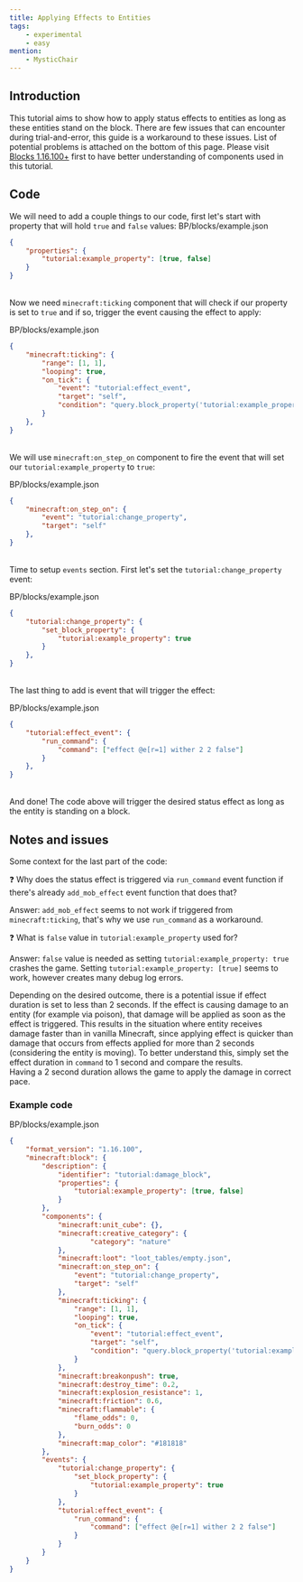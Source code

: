 ```yaml
---
title: Applying Effects to Entities
tags:
    - experimental
    - easy
mention:
    - MysticChair
---
```


## Introduction

This tutorial aims to show how to apply status effects to entities as long as these entities stand on the block. There are few issues that can encounter during trial-and-error, this guide is a workaround to these issues. List of potential problems is attached on the bottom of this page.
Please visit [Blocks 1.16.100+](/blocks/blocks-16) first to have better understanding of components used in this tutorial.

## Code

We will need to add a couple things to our code, first let's start with property that will hold `true` and `false` values:
<CodeHeader>BP/blocks/example.json</CodeHeader>
```json
{
    "properties": {
		"tutorial:example_property": [true, false]
	}
}
```
<br>Now we need `minecraft:ticking` component that will check if our property is set to `true` and if so, trigger the event causing the effect to apply:

<CodeHeader>BP/blocks/example.json</CodeHeader>
```json
{
    "minecraft:ticking": {
        "range": [1, 1],
        "looping": true,
        "on_tick": {
            "event": "tutorial:effect_event",
            "target": "self",
            "condition": "query.block_property('tutorial:example_property`) == true"
        }
    },
}
```

<br>We will use `minecraft:on_step_on` component to fire the event that will set our `tutorial:example_property` to `true`:

<CodeHeader>BP/blocks/example.json</CodeHeader>
```json
{
    "minecraft:on_step_on": {
        "event": "tutorial:change_property",
        "target": "self"
    },
}
```

<br>Time to setup `events` section. First let's set the `tutorial:change_property` event:

<CodeHeader>BP/blocks/example.json</CodeHeader>
```json
{
    "tutorial:change_property": {
        "set_block_property": {
            "tutorial:example_property": true
        }
    },
}
```

<br>The last thing to add is event that will trigger the effect:

<CodeHeader>BP/blocks/example.json</CodeHeader>
```json
{
    "tutorial:effect_event": {
        "run_command": {
            "command": ["effect @e[r=1] wither 2 2 false"]
        }
    },
}
```

<br>And done! The code above will trigger the desired status effect as long as the entity is standing on a block.

## Notes and issues

Some context for the last part of the code:

❓ Why does the status effect is triggered via `run_command` event function if there's already `add_mob_effect` event function that does that?

Answer: `add_mob_effect` seems to not work if triggered from `minecraft:ticking`, that's why we use `run_command` as a workaround.

❓ What is `false` value in `tutorial:example_property` used for?

Answer: `false` value is needed as setting `tutorial:example_property: true` crashes the game. Setting `tutorial:example_property: [true]` seems to work, however creates many debug log errors.

Depending on the desired outcome, there is a potential issue if effect duration is set to less than 2 seconds. If the effect is causing damage to an entity (for example via poison), that damage will be applied as soon as the effect is triggered. This results in the situation where entity receives damage faster than in vanilla Minecraft, since applying effect is quicker than damage that occurs from effects applied for more than 2 seconds (considering the entity is moving). To better understand this, simply set the effect duration in `command` to 1 second and compare the results.
<br>Having a 2 second duration allows the game to apply the damage in correct pace.

### Example code
<CodeHeader>BP/blocks/example.json</CodeHeader>
```json
{
	"format_version": "1.16.100",
	"minecraft:block": {
		"description": {
			"identifier": "tutorial:damage_block",
			"properties": {
				"tutorial:example_property": [true, false]
			}
		},
		"components": {
			"minecraft:unit_cube": {},
			"minecraft:creative_category": {
					"category": "nature"
			},
			"minecraft:loot": "loot_tables/empty.json",
			"minecraft:on_step_on": {
				"event": "tutorial:change_property",
				"target": "self"
			},
			"minecraft:ticking": {
				"range": [1, 1],
				"looping": true,
				"on_tick": {
					"event": "tutorial:effect_event",
					"target": "self",
					"condition": "query.block_property('tutorial:example_property') == true"
				}
			},
			"minecraft:breakonpush": true,
			"minecraft:destroy_time": 0.2,
			"minecraft:explosion_resistance": 1,
			"minecraft:friction": 0.6,
			"minecraft:flammable": {
				"flame_odds": 0,
				"burn_odds": 0
			},
			"minecraft:map_color": "#181818"
		},
		"events": {
			"tutorial:change_property": {
				"set_block_property": {
					"tutorial:example_property": true
				}
			},
			"tutorial:effect_event": {
				"run_command": {
					"command": ["effect @e[r=1] wither 2 2 false"]
				}
			}
		}
	}
}
```